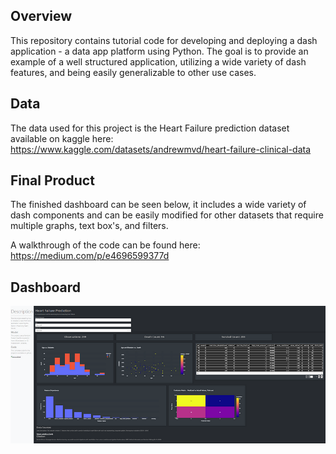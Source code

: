 ## Overview

This repository contains tutorial code for developing and deploying a dash application - a data app platform using Python. The goal is to provide an example of a well structured application, utilizing a wide variety of dash features, and being easily generalizable to other use cases.

## Data

The data used for this project is the Heart Failure prediction dataset available on kaggle here: https://www.kaggle.com/datasets/andrewmvd/heart-failure-clinical-data

## Final Product

The finished dashboard can be seen below, it includes a wide variety of dash components and can be easily modified for other datasets that require multiple graphs, text box's, and filters.

A walkthrough of the code can be found here: https://medium.com/p/e4696599377d

## Dashboard

![Alt text](image.png)

